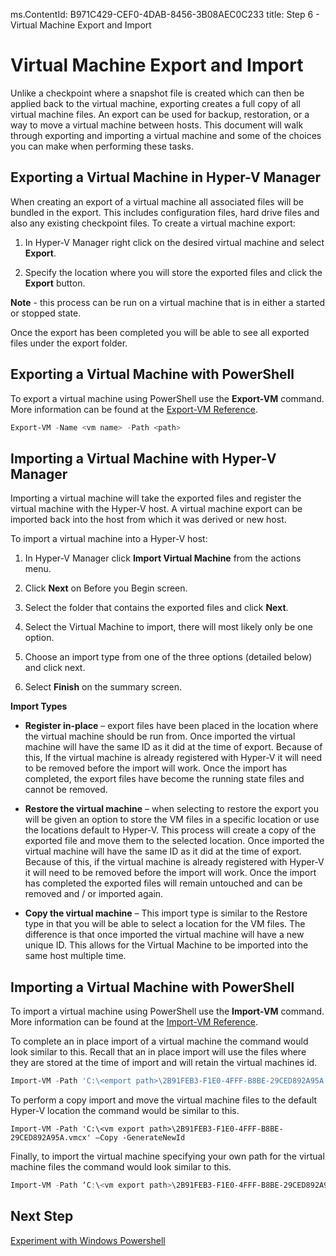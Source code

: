 ms.ContentId: B971C429-CEF0-4DAB-8456-3B08AEC0C233
title: Step 6 - Virtual Machine Export and Import

# Virtual Machine Export and Import 

Unlike a checkpoint where a snapshot file is created which can then be applied back to the virtual machine, exporting creates a full copy of all virtual machine files. An export can be used for backup, restoration, or a way to move a virtual machine between hosts. This document will walk through exporting and importing a virtual machine and some of the choices you can make when performing these tasks.

## Exporting a Virtual Machine in Hyper-V Manager

When creating an export of a virtual machine all associated files will be bundled in the export. This includes configuration files, hard drive files and also any existing checkpoint files. To create a virtual machine export:

1. In Hyper-V Manager right click on the desired virtual machine and select **Export**.

2. Specify the location where you will store the exported files and click the **Export** button.

**Note** - this process can be run on a virtual machine that is in either a started or stopped state.

Once the export has been completed you will be able to see all exported files under the export folder.

## Exporting a Virtual Machine with PowerShell

To export a virtual machine using PowerShell use the **Export-VM** command. More information can be found at the [Export-VM Reference](https://technet.microsoft.com/en-us/library/hh848491.aspx).

```powershell
Export-VM -Name <vm name> -Path <path>
```
## Importing a Virtual Machine with Hyper-V Manager

Importing a virtual machine will take the exported files and register the virtual machine with the Hyper-V host. A virtual machine export can be imported back into the host from which it was derived or new host.

To import a virtual machine into a Hyper-V host:

1. In Hyper-V Manager click **Import Virtual Machine** from the actions menu.

2. Click **Next** on Before you Begin screen.

3. Select the folder that contains the exported files and click **Next**.

4. Select the Virtual Machine to import, there will most likely only be one option.

5. Choose an import type from one of the three options (detailed below) and click next. 

6. Select **Finish** on the summary screen.

**Import Types**

- **Register in-place** – export files have been placed in the location where the virtual machine should be run from. Once imported the virtual machine will have the same ID as it did at the time of export. Because of this, If the virtual machine is already registered with Hyper-V it will need to be removed before the import will work. Once the import has completed, the export files have become the running state files and cannot be removed.

- **Restore the virtual machine** – when selecting to restore the export you will be given an option to store the VM files in a specific location or use the locations default to Hyper-V. This process will create a copy of the exported file and move them to the selected location. Once imported the virtual machine will have the same ID as it did at the time of export. Because of this, if the virtual machine is already registered with Hyper-V it will need to be removed before the import will work. Once the import has completed the exported files will remain untouched and can be removed and / or imported again.

- **Copy the virtual machine** – This import type is similar to the Restore type in that you will be able to select a location for the VM files. The difference is that once imported the virtual machine will have a new unique ID. This allows for the Virtual Machine to be imported into the same host multiple time.

## Importing a Virtual Machine with PowerShell

To import a virtual machine using PowerShell use the **Import-VM** command. More information can be found at the [Import-VM Reference](https://technet.microsoft.com/en-us/library/hh848495.aspx).

To complete an in place import of a virtual machine the command would look similar to this. Recall that an in place import will use the files where they are stored at the time of import and will retain the virtual machines id.

```powershell
Import-VM -Path 'C:\<emport path>\2B91FEB3-F1E0-4FFF-B8BE-29CED892A95A.vmcx' 
```
To perform a copy import and move the virtual machine files to the default Hyper-V location the command would be similar to this.

```powershll
Import-VM -Path 'C:\<vm export path>\2B91FEB3-F1E0-4FFF-B8BE-29CED892A95A.vmcx' –Copy -GenerateNewId
```

Finally, to import the virtual machine specifying your own path for the virtual machine files the command would look similar to this.

```powershell
Import-VM -Path ‘C:\<vm export path>\2B91FEB3-F1E0-4FFF-B8BE-29CED892A95A.vmcx' -Copy -VhdDestinationPath 'D:\Virtual Machines\WIN10DOC' -VirtualMachinePath 'D:\Virtual Machines\WIN10DOC' -GenerateNewId 
```

## Next Step
[Experiment with Windows Powershell](walkthrough_powershell.md)